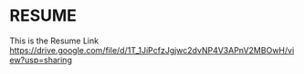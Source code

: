 # RESUME
This is the Resume Link
https://drive.google.com/file/d/1T_1JiPcfzJgjwc2dvNP4V3APnV2MBOwH/view?usp=sharing
